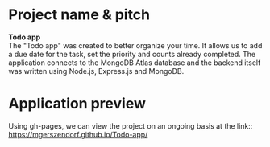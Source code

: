 # Project name & pitch

**Todo app** <br />
The "Todo app" was created to better organize your time. It allows us to add a due date for the task, set the priority and counts already completed. The application connects to the MongoDB Atlas database and the backend itself was written using Node.js, Express.js and MongoDB.

# Application preview
Using gh-pages, we can view the project on an ongoing basis at the link:: https://mgerszendorf.github.io/Todo-app/

